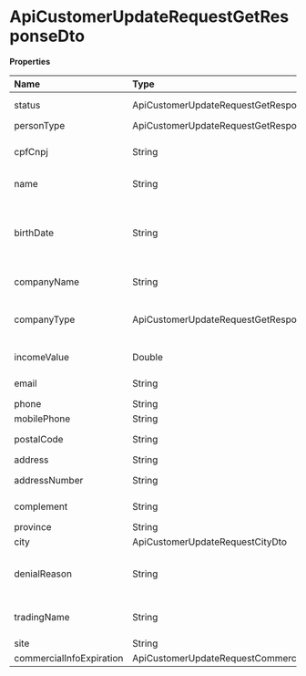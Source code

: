 # ApiCustomerUpdateRequestGetResponseDto

**Properties**

| Name                     | Type                                                        | Required | Description                                                  |
| :----------------------- | :---------------------------------------------------------- | :------- | :----------------------------------------------------------- |
| status                   | ApiCustomerUpdateRequestGetResponseStatus                   | ❌       | Account status                                               |
| personType               | ApiCustomerUpdateRequestGetResponsePersonType               | ❌       | Person Type                                                  |
| cpfCnpj                  | String                                                      | ❌       | CPF or CNPJ of the account owner                             |
| name                     | String                                                      | ❌       | Account owner name                                           |
| birthDate                | String                                                      | ❌       | Birthday (Required if the information is from an individual) |
| companyName              | String                                                      | ❌       | Company Name                                                 |
| companyType              | ApiCustomerUpdateRequestGetResponseCompanyType              | ❌       | Type of company (only when Legal Entity)                     |
| incomeValue              | Double                                                      | ❌       | Billing/Monthly income                                       |
| email                    | String                                                      | ❌       | Account's email                                              |
| phone                    | String                                                      | ❌       | Telephone                                                    |
| mobilePhone              | String                                                      | ❌       | Cell phone                                                   |
| postalCode               | String                                                      | ❌       | Address zip code                                             |
| address                  | String                                                      | ❌       | Public place                                                 |
| addressNumber            | String                                                      | ❌       | Address number                                               |
| complement               | String                                                      | ❌       | Address complement                                           |
| province                 | String                                                      | ❌       | Neighborhood                                                 |
| city                     | ApiCustomerUpdateRequestCityDto                             | ❌       |                                                              |
| denialReason             | String                                                      | ❌       | Reason why it is necessary to resend the information         |
| tradingName              | String                                                      | ❌       | Display name (auto-populated)                                |
| site                     | String                                                      | ❌       | Web site                                                     |
| commercialInfoExpiration | ApiCustomerUpdateRequestCommercialInfoExpirationResponseDto | ❌       |                                                              |

<!-- This file was generated by liblab | https://liblab.com/ -->
